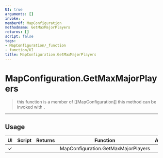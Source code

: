 ```yaml
---
UI: true
arguments: []
invoke: .
memberOf: MapConfiguration
methodname: GetMaxMajorPlayers
returns: []
script: false
tags:
- MapConfiguration/_function
- function/UI
title: MapConfiguration.GetMaxMajorPlayers
---
```

# MapConfiguration.GetMaxMajorPlayers
> this function is a member of [[MapConfiguration]]
> this method can be invoked with `.`
-----
## Usage
|  UI | Script | Returns | Function | Arguments |
|:---:|:------:|-------:|:--------:|:---------|
|✓| ||MapConfiguration.GetMaxMajorPlayers||
